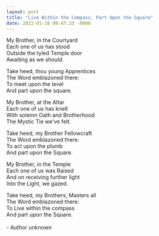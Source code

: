 ```yaml
---
layout: post
title: "Live Within the Compass, Part Upon the Square"
date: 2022-01-18 09:47:33 -0000
---
```


<div class="wp-block-image is-style-default"><figure class="alignright size-full is-resized"></figure></div>


<p>My Brother, in the Courtyard<br/>Each one of us has stood<br/>Outside the tyled Temple door<br/>Awaiting as we should.</p>


<p>Take heed, thou young Apprentices<br/>The Word emblazoned there:<br/>To meet upon the level<br/>And part upon the square.</p>


<p>My Brother, at the Altar<br/>Each one of us has knelt<br/>With solemn Oath and Brotherhood<br/>The Mystic Tie we've felt.</p>


<p>Take heed, my Brother Fellowcraft<br/>The Word emblazoned there:<br/>To act upon the plumb<br/>And part upon the Square.</p>


<p>My Brother, in the Temple<br/>Each one of us was Raised<br/>And on receiving further light<br/>Into the Light, we gazed.</p>


<p>Take heed, my Brothers, Masters all<br/>The Word emblazoned there:<br/>To Live within the compass<br/>And part upon the Square.<br/><br/>- Author unknown</p>
